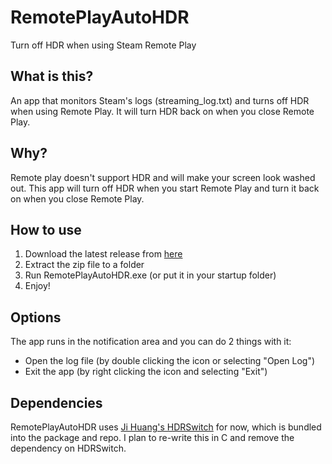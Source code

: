 # RemotePlayAutoHDR

Turn off HDR when using Steam Remote Play

## What is this?

An app that monitors Steam's logs (streaming_log.txt) and turns off HDR when using Remote Play. It will turn HDR back on when you close Remote Play.

## Why?

Remote play doesn't support HDR and will make your screen look washed out. This app will turn off HDR when you start Remote Play and turn it back on when you close Remote Play.

## How to use

1. Download the latest release from [here](https://github.com/michaelphagen/RemotePlayAutoHDR/releases)
2. Extract the zip file to a folder
3. Run RemotePlayAutoHDR.exe (or put it in your startup folder)
4. Enjoy!

## Options

The app runs in the notification area and you can do 2 things with it:

- Open the log file (by double clicking the icon or selecting "Open Log")
- Exit the app (by right clicking the icon and selecting "Exit")

## Dependencies

RemotePlayAutoHDR uses [Ji Huang's HDRSwitch](https://github.com/cocafe/HDRSwitch) for now, which is bundled into the package and repo. I plan to re-write this in C and remove the dependency on HDRSwitch.
